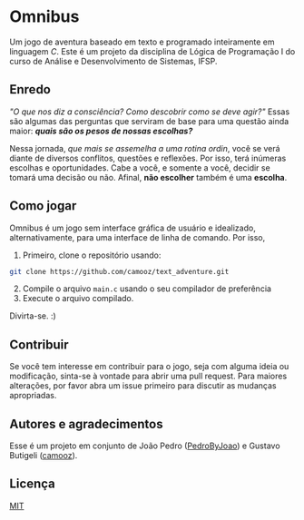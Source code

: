 # Omnibus

Um jogo de aventura baseado em texto e programado inteiramente em linguagem _C_. Este é um projeto da disciplina de Lógica de Programação I do curso de Análise e Desenvolvimento de Sistemas, IFSP.

## Enredo

_"O que nos diz a consciência? Como descobrir como se deve agir?"_ Essas são algumas das perguntas que serviram de base para uma questão ainda maior: **_quais são os pesos de nossas escolhas?_**

Nessa jornada, _que mais se assemelha a uma rotina ordin_, você se verá diante de diversos conflitos, questões e reflexões. Por isso, terá inúmeras escolhas e oportunidades. Cabe a você,
 e somente a você, decidir se tomará uma decisão ou não. Afinal, **não escolher** também é uma **escolha**.

## Como jogar

Omnibus é um jogo sem interface gráfica de usuário e idealizado, alternativamente, para uma interface de linha de comando. Por isso,

1. Primeiro, clone o repositório usando:

```bash
git clone https://github.com/camooz/text_adventure.git
```
2. Compile o arquivo `main.c` usando o seu compilador de preferência
3. Execute o arquivo compilado. 

Divirta-se. :)

 ## Contribuir
Se você tem interesse em contribuir para o jogo, seja com alguma ideia ou modificação, sinta-se à vontade para abrir uma pull request. Para maiores alterações, por favor abra um issue primeiro para discutir as mudanças apropriadas.
 
 ## Autores e agradecimentos
 Esse é um projeto em conjunto de João Pedro ([PedroByJoao](https://github.com/PedrobyJoao)) e Gustavo Butigeli ([camooz](https://github.com/camooz)).

 ## Licença
 [MIT](https://choosealicense.com/licenses/mit/)
